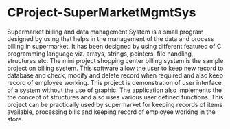 # CProject-SuperMarketMgmtSys
Supermarket billing and data management System is a small program designed by using that helps in the management of the data and process billing in supermarket. It has been designed by using different featured of C programming language viz. arrays, strings, pointers, file handling, structures etc. The mini project shopping center billing system is the sample project on billing system. This software allow the user to keep new record to database and check, modify and delete record when required and also keep record of employee working. This project is demonstration of user interface of a system without the use of graphic. The application also implements the the concept of structures and also uses various user defined functions.   This project can be practically used by supermarket for keeping records of items available, processing bills and keeping record of employee working in the store.
